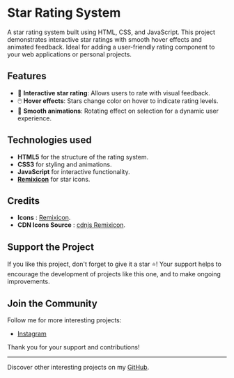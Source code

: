 # Star Rating System

A star rating system built using HTML, CSS, and JavaScript. This project demonstrates interactive star ratings with smooth hover effects and animated feedback. Ideal for adding a user-friendly rating component to your web applications or personal projects.

## Features

- 🌟 **Interactive star rating**: Allows users to rate with visual feedback.
- 🖱️ **Hover effects**: Stars change color on hover to indicate rating levels.
- 🎨 **Smooth animations**: Rotating effect on selection for a dynamic user experience.

## Technologies used

- **HTML5** for the structure of the rating system.
- **CSS3** for styling and animations.
- **JavaScript** for interactive functionality.
- **[Remixicon](https://remixicon.com/)** for star icons.

## Credits

- **Icons** : [Remixicon](https://remixicon.com/).
- **CDN Icons Source** : [cdnjs Remixicon](https://cdnjs.com/libraries/remixicon).

## Support the Project

If you like this project, don't forget to give it a star ⭐️! Your support helps to encourage the development of projects like this one, and to make ongoing improvements.

## Join the Community

Follow me for more interesting projects:
- [Instagram](https://www.instagram.com/ethan_del_code/)

Thank you for your support and contributions!

---

Discover other interesting projects on my [GitHub](https://github.com/EthanDeL).
